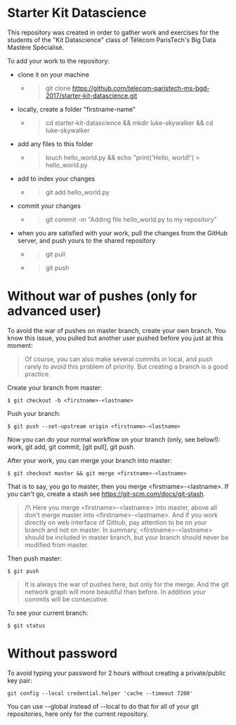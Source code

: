 # Starter Kit Datascience

This repository was created in order to gather work and exercises for the students of the "Kit Datascience" class of Télécom ParisTech's Big Data Mastère Spécialisé.

To add your work to the repository:
 - clone it on your machine 
    - > git clone https://github.com/telecom-paristech-ms-bgd-2017/starter-kit-datascience.git
 - locally, create a folder "firstname-name"
    - > cd starter-kit-datascience && mkdir luke-skywalker && cd luke-skywalker
 - add any files to this folder
    - > touch hello_world.py && echo "print('Hello, world!') > hello_world.py
 - add to index your changes
    - > git add hello_world.py
 - commit your changes
    - > git commit -m "Adding file hello_world.py to my repository"
 - when you are satisfied with your work, pull the changes from the GitHub server, and push yours to the shared repository
    - > git pull
    - > git push

# Without war of pushes (only for advanced user)

To avoid the war of pushes on master branch, create your own branch. You know this issue, you pulled but another user pushed before you just at this moment:

> Of course, you can also make several commits in local, and push rarely to avoid this problem of priority. But creating a branch is a good practice.

Create your branch from master:

~~~
$ git checkout -b <firstname>-<lastname>
~~~

Push your branch:

~~~
$ git push --set-upstream origin <firstname>-<lastname>
~~~

Now you can do your normal workflow on your branch (only, see below!): work, git add, git commit, [git pull], git push.

After your work, you can merge your branch into master:

~~~
$ git checkout master && git merge <firstname>-<lastname>
~~~

That is to say, you go to master, then you merge \<firstname\>-\<lastname\>. If you can't go, create a stash see https://git-scm.com/docs/git-stash.

> /!\ Here you merge \<firstname\>-\<lastname\> into master, above all don't merge master into \<firstname\>-\<lastname\>. 
> And if you work directly on web interface of Github, pay attention to be on your branch and not on master.
> In summary, \<firstname\>-\<lastname\> should be included in master branch, but your branch should never be modified
> from master.

Then push master:

~~~
$ git push
~~~

> It is always the war of pushes here, but only for the merge. And the git network graph will more beautiful than before. In addition your commits will be consecutive.

To see your current branch:

~~~
$ git status
~~~

# Without password  

To avoid typing your password for 2 hours without creating a private/public key pair:

~~~
git config --local credential.helper 'cache --timeout 7200'
~~~

You can use --global instead of --local to do that for all of your git repositories, here only for the current repository.




